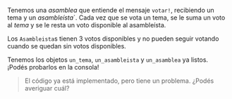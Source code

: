 Tenemos una _asamblea_ que entiende el mensaje `votar!`, recibiendo un tema y un _asambleísta_`. Cada vez que se vota un tema, se le suma un voto al _tema_ y se le resta un voto disponible al asambleísta.

Los `Asambleista`s tienen 3 votos disponibles y no pueden seguir votando cuando se quedan sin votos disponibles. 

Tenemos los objetos `un_tema`, `un_asambleista` y `un_asamblea` ya listos. ¡Podés probarlos en la consola!

> El código ya está implementado, pero tiene un problema. ¿Podés averiguar cuál?